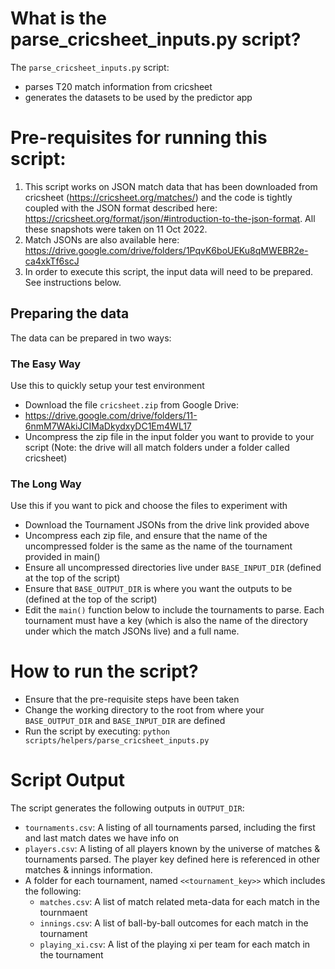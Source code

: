 # What is the parse_cricsheet_inputs.py script?

The `parse_cricsheet_inputs.py` script:
- parses T20 match information from cricsheet  
- generates the datasets to be used by the predictor app  

# Pre-requisites for running this script:

1. This script works on JSON match data that has been downloaded from cricsheet (https://cricsheet.org/matches/) and
 the code is tightly coupled with the JSON format described here:
 https://cricsheet.org/format/json/#introduction-to-the-json-format. All these snapshots were taken on 11 Oct 2022.
2. Match JSONs are also available here: https://drive.google.com/drive/folders/1PqvK6boUEKu8qMWEBR2e-ca4xkTf6scJ
3. In order to execute this script, the input data will need to be prepared. See instructions below. 

## Preparing the data
The data can be prepared in two ways: 

### The Easy Way
Use this to quickly setup your test environment
- Download the file `cricsheet.zip` from Google Drive: 
- https://drive.google.com/drive/folders/11-6nmM7WAkiJCIMaDkydxyDC1Em4WL17
- Uncompress the zip file in the input folder you want to provide to your script (Note: the drive will all match 
folders under a folder called cricsheet)

### The Long Way
Use this if you want to pick and choose the files to experiment with

- Download the Tournament JSONs from the drive link provided above
- Uncompress each zip file, and ensure that the name of the uncompressed folder is the same as the name of the
tournament provided in main()
- Ensure all uncompressed directories live under `BASE_INPUT_DIR` (defined at the top of the script)
- Ensure that `BASE_OUTPUT_DIR` is where you want the outputs to be (defined at the top of the script)
- Edit the `main()` function below to include the tournaments to parse. Each tournament must have a key (which is
also the name of the directory under which the match JSONs live) and a full name.

# How to run the script?

- Ensure that the pre-requisite steps have been taken
- Change the working directory to the root from where your `BASE_OUTPUT_DIR` and `BASE_INPUT_DIR` are defined
- Run the script by executing:
`python scripts/helpers/parse_cricsheet_inputs.py`

# Script Output
The script generates the following outputs in `OUTPUT_DIR`:
- `tournaments.csv`: A listing of all tournaments parsed, including the first and last match dates we have info on
- `players.csv`: A listing of all players known by the universe of matches & tournaments parsed. The player key defined 
here is referenced in other matches & innings information.  
- A folder for each tournament, named `<<tournament_key>>` which includes the following:
  - `matches.csv`: A list of match related meta-data for each match in the tournmaent
  - `innings.csv`: A list of ball-by-ball outcomes for each match in the tournament
  - `playing_xi.csv`: A list of the playing xi per team for each match in the tournament

